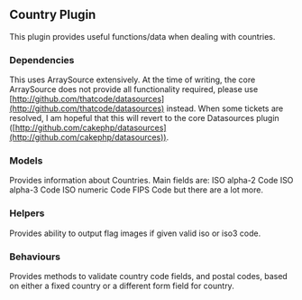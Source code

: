 ## Country Plugin

This plugin provides useful functions/data when dealing with countries.

### Dependencies

This uses ArraySource extensively. At the time of writing, the core ArraySource does not provide all functionality required, please use [http://github.com/thatcode/datasources](http://github.com/thatcode/datasources) instead. When some tickets are resolved, I am hopeful that this will revert to the core Datasources plugin ([http://github.com/cakephp/datasources](http://github.com/cakephp/datasources)).

### Models

Provides information about Countries. Main fields are:
    ISO alpha-2 Code
    ISO alpha-3 Code
    ISO numeric Code
    FIPS Code
but there are a lot more.

### Helpers

Provides ability to output flag images if given valid iso or iso3 code.

### Behaviours

Provides methods to validate country code fields, and postal codes, based on either a fixed country or a different form field for country.

